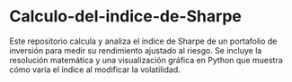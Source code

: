 # Calculo-del-indice-de-Sharpe
Este repositorio calcula y analiza el índice de Sharpe de un portafolio de inversión para medir su rendimiento ajustado al riesgo. Se incluye la resolución matemática y una visualización gráfica en Python que muestra cómo varía el índice al modificar la volatilidad.
